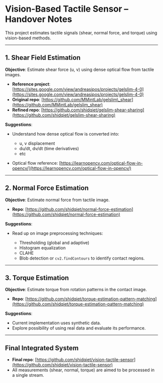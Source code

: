 # Vision-Based Tactile Sensor – Handover Notes

This project estimates tactile signals (shear, normal force, and torque) using vision-based methods.

---

## 1. Shear Field Estimation

**Objective**: Estimate shear force (u, v) using dense optical flow from tactile images.

* **Reference project**: [https://sites.google.com/view/andreasipos/projects/gelslim-4-0](https://sites.google.com/view/andreasipos/projects/gelslim-4-0)
* **Original repo**: [https://github.com/MMintLab/gelslim\_shear](https://github.com/MMintLab/gelslim_shear)
* **Refined repo**: [https://github.com/shidqiet/gelslim-shear-sharing](https://github.com/shidqiet/gelslim-shear-sharing)

**Suggestions**:

* Understand how dense optical flow is converted into:

  * u, v displacement
  * du/dt, dv/dt (time derivatives)
  * etc
* Optical flow reference: [https://learnopencv.com/optical-flow-in-opencv/](https://learnopencv.com/optical-flow-in-opencv/)

---

## 2. Normal Force Estimation

**Objective**: Estimate normal force from tactile image.

* **Repo**: [https://github.com/shidqiet/normal-force-estimation](https://github.com/shidqiet/normal-force-estimation)

**Suggestions**:

* Read up on image preprocessing techniques:

  * Thresholding (global and adaptive)
  * Histogram equalization
  * CLAHE
  * Blob detection or `cv2.findContours` to identify contact regions.

---

## 3. Torque Estimation

**Objective**: Estimate torque from rotation patterns in the contact image.

* **Repo**: [https://github.com/shidqiet/torque-estimation-pattern-matching](https://github.com/shidqiet/torque-estimation-pattern-matching)

**Suggestions**:

* Current implementation uses synthetic data.
* Explore possibility of using real data and evaluate its performance.

---

## Final Integrated System

* **Final repo**: [https://github.com/shidqiet/vision-tactile-sensor](https://github.com/shidqiet/vision-tactile-sensor)
* All measurements (shear, normal, torque) are aimed to be processed in a single stream.